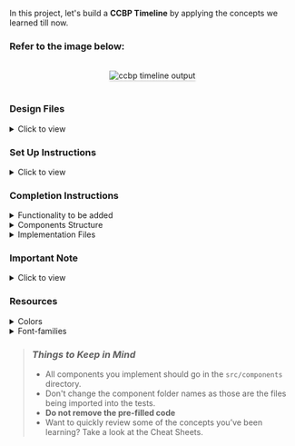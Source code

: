 In this project, let's build a **CCBP Timeline** by applying the concepts we learned till now.

### Refer to the image below:

<br/>
<div style="text-align: center;">
    <img src="https://assets.ccbp.in/frontend/content/react-js/ccbp-timeline-output.gif" alt="ccbp timeline output" style="max-width:70%;box-shadow:0 2.8px 2.2px rgba(0, 0, 0, 0.12)">
</div>
<br/>

### Design Files

<details>
<summary>Click to view</summary>

- [Extra Small (Size < 576px) and Small (Size >= 576px)](https://assets.ccbp.in/frontend/content/react-js/ccbp-timeline-sm-output.png)
- [Medium (Size >= 768px), Large (Size >= 992px) and Extra Large (Size >= 1200px)](https://assets.ccbp.in/frontend/content/react-js/ccbp-timeline-lg-output.png)

</details>

### Set Up Instructions

<details>
<summary>Click to view</summary>

- Download dependencies by running `npm install`
- Start up the app using `npm start`
</details>

### Completion Instructions

<details>
<summary>Functionality to be added</summary>
<br/>

The app must have the following functionalities

- Initially, the page should display the timeline items list using **Chrono custom rendering** based on the `categoryId`
- The `TimelineView` component is provided with `timelineItemsList`. It consists of a list of timeline item objects with the following properties in each timeline item object

  - The timelineItemObject with `categoryId` as `COURSE` will have the following properties

    | Key         | Data Type |
    | ----------- | --------- |
    | id          | String    |
    | categoryId  | String    |
    | title       | String    |
    | courseTitle | String    |
    | description | String    |
    | duration    | String    |
    | tagsList    | Array     |

  - The tagsListObject will have the following properties

    | Key  | Data Type |
    | ---- | --------- |
    | id   | String    |
    | name | String    |

  - The timelineItemObject with `categoryId` as `PROJECT` will have the following properties

    | Key          | Data Type |
    | ------------ | --------- |
    | id           | String    |
    | categoryId   | String    |
    | title        | String    |
    | projectTitle | String    |
    | description  | String    |
    | imageUrl     | String    |
    | duration     | String    |
    | projectUrl   | String    |

- If the value of the key `categoryId` in timelineItemObject is `PROJECT` then Project card should be rendered
  - The Project card should consist of **Visit** link when a user clicked on it, then the page should be navigated to the respective project
  - The Project card should consist of a **Clock** icon with respective `duration` text
- If the value of the key `categoryId` in timelineItemObject is `COURSE` then Course card should be rendered
  - The Course card should consist of a **Calendar** icon with respective `duration` text
- Give the timeline items list data as a `items` prop for the Chrono component from **react-chrono**, so that the title will be displayed beside each card

</details>

<details>
<summary>Components Structure</summary>

<br/>
<div style="text-align: center;">
    <img src="https://assets.ccbp.in/frontend/content/react-js/ccbp-timeline-component-structure-breakdown.png" alt="component structure breakdown" style="max-width:100%;box-shadow:0 2.8px 2.2px rgba(0, 0, 0, 0.12)">
</div>
<br/>

</details>

<details>
<summary>Implementation Files</summary>
<br/>

Use these files to complete the implementation:

- `src/components/TimelineView/index.js`
- `src/components/TimelineView/styledComponents.js`
- `src/components/CourseTimelineCard/index.js`
- `src/components/CourseTimelineCard/styledComponents.js`
- `src/components/ProjectTimelineCard/index.js`
- `src/components/ProjectTimelineCard/styledComponents.js`

</details>

### Important Note

<details>
<summary>Click to view</summary>

- To build this project, take a look at the <a href='https://learning.ccbp.in/frontend-development/course?c_id=2f4192f7-7495-49ca-a6ce-6b74005e25f1&s_id=a152928a-64cc-4697-936c-db2e3c4f2716&t_id=416f0cab-8425-413b-9157-c7b4d4ae4467' target="_blank">React Chrono</a> reading material

**The following instructions are required for the tests to pass**

- **Styled Components** should be used for styling purpose.
- `AiFillClockCircle`, `AiFillCalendar` icons from `react-icons` should be used for **time** and **calender** icons in card respectively.
- **Roboto** should be applied as `font-family` for `courseTitle` and `projectTitle` in the card.

<br/>
<div style="text-align: center;">
    <img src="https://res.cloudinary.com/do4qwwms8/image/upload/v1628651316/Timeline%20view/ccbp-timeline-component-structure-breakdown_cq9ley.png" alt="content title and project title" style="max-width:100%;box-shadow:0 2.8px 2.2px rgba(0, 0, 0, 0.12)">
</div>
<br/>

- The **#0967d2** color should be applied as `color` for **Visit** anchor element in the card.

</details>

### Resources

<details>
<summary>Colors</summary>

<br/>

<div style="background-color: #171f46; width: 150px; padding: 10px; color: white">Hex: #171f46</div>
<div style="background-color: #1e293b; width: 150px; padding: 10px; color: white">Hex: #1e293b</div>
<div style="background-color: #ffffff; width: 150px; padding: 10px; color: black">Hex: #ffffff</div>
<div style="background-color: #0967d2; width: 150px; padding: 10px; color: white">Hex: #0967d2</div>
<div style="background-color: #2b237c; width: 150px; padding: 10px; color: white">Hex: #2b237c</div>

</details>

<details>
<summary>Font-families</summary>

- Roboto

</details>

> ### _Things to Keep in Mind_
>
> - All components you implement should go in the `src/components` directory.
> - Don't change the component folder names as those are the files being imported into the tests.
> - **Do not remove the pre-filled code**
> - Want to quickly review some of the concepts you’ve been learning? Take a look at the Cheat Sheets.
